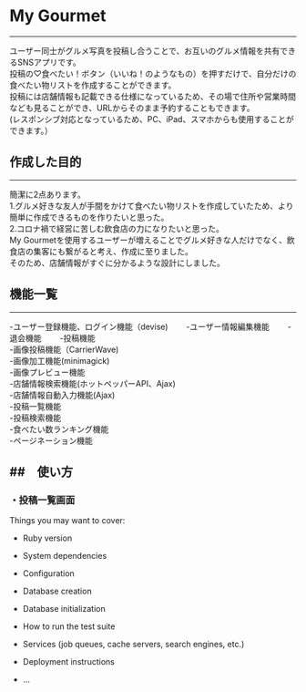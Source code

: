 # My Gourmet
---

ユーザー同士がグルメ写真を投稿し合うことで、お互いのグルメ情報を共有できるSNSアプリです。  
投稿の♡食べたい！ボタン（いいね！のようなもの）を押すだけで、自分だけの食べたい物リストを作成することができます。  
投稿には店舗情報も記載できる仕様になっているため、その場で住所や営業時間なども見ることができ、URLからそのまま予約することもできます。  
(レスポンシブ対応となっているため、PC、iPad、スマホからも使用することができます。）


## 作成した目的
---
簡潔に2点あります。  
1.グルメ好きな友人が手間をかけて食べたい物リストを作成していたため、より簡単に作成できるものを作りたいと思った。  
2.コロナ禍で経営に苦しむ飲食店の力になりたいと思った。  
My Gourmetを使用するユーザーが増えることでグルメ好きな人だけでなく、飲食店の集客にも繋がると考え、作成に至りました。  
そのため、店舗情報がすぐに分かるような設計にしました。


## 機能一覧
---
-ユーザー登録機能、ログイン機能（devise)　　
-ユーザー情報編集機能　　
-退会機能　　
-投稿機能  
  -画像投稿機能（CarrierWave)  
  -画像加工機能(minimagick)  
  -画像プレビュー機能  
  -店舗情報検索機能(ホットペッパーAPI、Ajax)  
  -店舗情報自動入力機能(Ajax)  
-投稿一覧機能  
  -投稿検索機能  
  -食べたい数ランキング機能  
  -ページネーション機能  

##　使い方
---
### ・投稿一覧画面


Things you may want to cover:

* Ruby version

* System dependencies

* Configuration

* Database creation

* Database initialization

* How to run the test suite

* Services (job queues, cache servers, search engines, etc.)

* Deployment instructions

* ...
